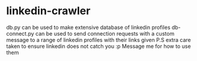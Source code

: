 # linkedin-crawler
db.py can be used to make extensive database of linkedin profiles
db-connect.py can be used to send connection requests with a custom message to a range of linkedin profiles with their links given
P.S extra care taken to ensure linkedin does not catch you :p
Message me for how to use them
